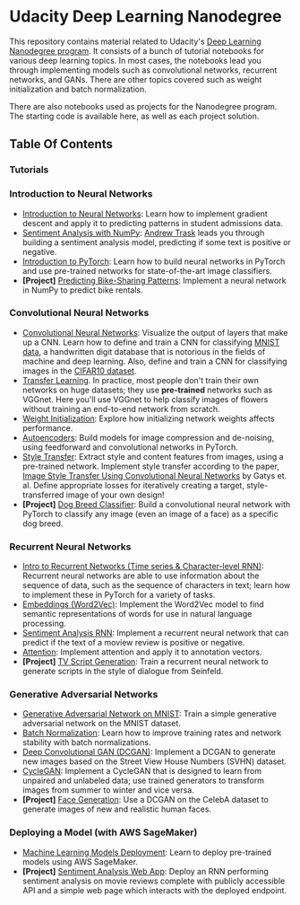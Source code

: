 # Udacity Deep Learning Nanodegree

This repository contains material related to Udacity's [Deep Learning Nanodegree program](https://www.udacity.com/course/deep-learning-nanodegree--nd101). It consists of a bunch of tutorial notebooks for various deep learning topics. In most cases, the notebooks lead you through implementing models such as convolutional networks, recurrent networks, and GANs. There are other topics covered such as weight initialization and batch normalization.

There are also notebooks used as projects for the Nanodegree program. The starting code is available here, as well as each project solution.

## Table Of Contents

### Tutorials

### Introduction to Neural Networks

* [Introduction to Neural Networks](https://github.com/naderabdalghani/udacity-deep-learning-nanodegree/tree/master/intro-neural-networks): Learn how to implement gradient descent and apply it to predicting patterns in student admissions data.
* [Sentiment Analysis with NumPy](https://github.com/naderabdalghani/udacity-deep-learning-nanodegree/tree/master/sentiment-analysis-network): [Andrew Trask](http://iamtrask.github.io/) leads you through building a sentiment analysis model, predicting if some text is positive or negative.
* [Introduction to PyTorch](https://github.com/naderabdalghani/udacity-deep-learning-nanodegree/tree/master/intro-to-pytorch): Learn how to build neural networks in PyTorch and use pre-trained networks for state-of-the-art image classifiers.
* **[Project]** [Predicting Bike-Sharing Patterns](https://github.com/naderabdalghani/udacity-deep-learning-nanodegree/tree/master/project-bikesharing): Implement a neural network in NumPy to predict bike rentals.

### Convolutional Neural Networks

* [Convolutional Neural Networks](https://github.com/naderabdalghani/udacity-deep-learning-nanodegree/tree/master/convolutional-neural-networks): Visualize the output of layers that make up a CNN. Learn how to define and train a CNN for classifying [MNIST data](https://en.wikipedia.org/wiki/MNIST_database), a handwritten digit database that is notorious in the fields of machine and deep learning. Also, define and train a CNN for classifying images in the [CIFAR10 dataset](https://www.cs.toronto.edu/~kriz/cifar.html).
* [Transfer Learning](https://github.com/naderabdalghani/udacity-deep-learning-nanodegree/tree/master/transfer-learning). In practice, most people don't train their own networks on huge datasets; they use **pre-trained** networks such as VGGnet. Here you'll use VGGnet to help classify images of flowers without training an end-to-end network from scratch.
* [Weight Initialization](https://github.com/naderabdalghani/udacity-deep-learning-nanodegree/tree/master/weight-initialization): Explore how initializing network weights affects performance.
* [Autoencoders](https://github.com/naderabdalghani/udacity-deep-learning-nanodegree/tree/master/autoencoder): Build models for image compression and de-noising, using feedforward and convolutional networks in PyTorch.
* [Style Transfer](https://github.com/naderabdalghani/udacity-deep-learning-nanodegree/tree/master/style-transfer): Extract style and content features from images, using a pre-trained network. Implement style transfer according to the paper, [Image Style Transfer Using Convolutional Neural Networks](https://www.cv-foundation.org/openaccess/content_cvpr_2016/papers/Gatys_Image_Style_Transfer_CVPR_2016_paper.pdf) by Gatys et. al. Define appropriate losses for iteratively creating a target, style-transferred image of your own design!
* **[Project]** [Dog Breed Classifier](https://github.com/naderabdalghani/udacity-deep-learning-nanodegree/tree/master/project-dog-classification): Build a convolutional neural network with PyTorch to classify any image (even an image of a face) as a specific dog breed.

### Recurrent Neural Networks

* [Intro to Recurrent Networks (Time series & Character-level RNN)](https://github.com/naderabdalghani/udacity-deep-learning-nanodegree/tree/master/recurrent-neural-networks): Recurrent neural networks are able to use information about the sequence of data, such as the sequence of characters in text; learn how to implement these in PyTorch for a variety of tasks.
* [Embeddings (Word2Vec)](https://github.com/naderabdalghani/udacity-deep-learning-nanodegree/tree/master/word2vec-embeddings): Implement the Word2Vec model to find semantic representations of words for use in natural language processing.
* [Sentiment Analysis RNN](https://github.com/naderabdalghani/udacity-deep-learning-nanodegree/tree/master/sentiment-rnn): Implement a recurrent neural network that can predict if the text of a moview review is positive or negative.
* [Attention](https://github.com/naderabdalghani/udacity-deep-learning-nanodegree/tree/master/attention): Implement attention and apply it to annotation vectors.
* **[Project]** [TV Script Generation](https://github.com/naderabdalghani/udacity-deep-learning-nanodegree/tree/master/project-tv-script-generation): Train a recurrent neural network to generate scripts in the style of dialogue from Seinfeld.

### Generative Adversarial Networks

* [Generative Adversarial Network on MNIST](https://github.com/naderabdalghani/udacity-deep-learning-nanodegree/tree/master/gan-mnist): Train a simple generative adversarial network on the MNIST dataset.
* [Batch Normalization](https://github.com/naderabdalghani/udacity-deep-learning-nanodegree/tree/master/batch-norm): Learn how to improve training rates and network stability with batch normalizations.
* [Deep Convolutional GAN (DCGAN)](https://github.com/naderabdalghani/udacity-deep-learning-nanodegree/tree/master/dcgan-svhn): Implement a DCGAN to generate new images based on the Street View House Numbers (SVHN) dataset.
* [CycleGAN](https://github.com/naderabdalghani/udacity-deep-learning-nanodegree/tree/master/cycle-gan): Implement a CycleGAN that is designed to learn from unpaired and unlabeled data; use trained generators to transform images from summer to winter and vice versa.
* **[Project]** [Face Generation](https://github.com/naderabdalghani/udacity-deep-learning-nanodegree/tree/master/project-face-generation): Use a DCGAN on the CelebA dataset to generate images of new and realistic human faces.

### Deploying a Model (with AWS SageMaker)

* [Machine Learning Models Deployment](https://github.com/naderabdalghani/udacity-deep-learning-nanodegree/tree/master/sagemaker-deployment): Learn to deploy pre-trained models using AWS SageMaker.
* **[Project]** [Sentiment Analysis Web App](https://github.com/naderabdalghani/udacity-deep-learning-nanodegree/tree/master/sagemaker-deployment/Project): Deploy an RNN performing sentiment analysis on movie reviews complete with publicly accessible API and a simple web page which interacts with the deployed endpoint.
